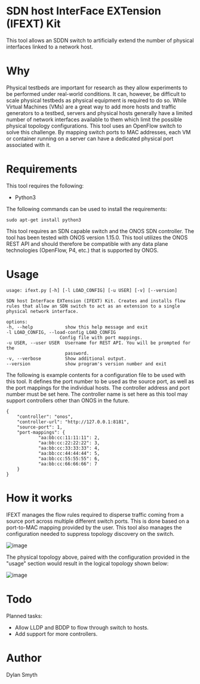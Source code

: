 # SDN host InterFace EXTension (IFEXT) Kit 

This tool allows an SDDN switch to artificially extend the number of physical interfaces linked to a network host.


# Why

Physical testbeds are important for research as they allow experiments to be performed under real-world conditions. It can, however, be difficult to scale physical testbeds as physical equipment is required to do so. While Virtual Machines (VMs) are a great way to add more hosts and traffic generators to a testbed, servers and physical hosts generally have a limited number of network interfaces available to them which limit the possible physical topology configurations. This tool uses an OpenFlow switch to solve this challenge. By mapping switch ports to MAC addresses, each VM or container running on a server can have a dedicated physical port associated with it.

# Requirements
This tool requires the following:

 - Python3
 
The following commands can be used to install the requirements:

	sudo apt-get install python3

This tool requires an SDN capable switch and the ONOS SDN controller. The tool has been tested with ONOS version 1.15.0. This tool utilizes the ONOS REST API and should therefore be compatible with any data plane technologies (OpenFlow, P4, etc.) that is supported by ONOS. 

# Usage

	usage: ifext.py [-h] [-l LOAD_CONFIG] [-u USER] [-v] [--version]

	SDN host InterFace EXTension (IFEXT) Kit. Creates and installs flow rules that allow an SDN switch to act as an extension to a single physical network interface.

	options:
    -h, --help            show this help message and exit
    -l LOAD_CONFIG, --load-config LOAD_CONFIG
                        Config file with port mappings.
    -u USER, --user USER  Username for REST API. You will be prompted for the
                          password.
    -v, --verbose         Show additional output.
    --version             show program's version number and exit


The following is example contents for a configuration file to be used with this tool. It defines the port number to be used as the source port, as well as the port mappings for the individual hosts. The controller address and port number must be set here. The controller name is set here as this tool may support controllers other than ONOS in the future. 

	{
        "controller": "onos",
        "controller-url": "http://127.0.0.1:8181",
        "source-port": 1,
        "port-mappings": {
                "aa:bb:cc:11:11:11": 2,
                "aa:bb:cc:22:22:22": 3,
                "aa:bb:cc:33:33:33": 4,
                "aa:bb:cc:44:44:44": 5,
                "aa:bb:cc:55:55:55": 6,
                "aa:bb:cc:66:66:66": 7
        }
	}

# How it works

IFEXT manages the flow rules required to disperse traffic coming from a source port across multiple different switch ports. This is done based on a port-to-MAC mapping provided by the user. This tool also manages the configuration needed to suppress topology discovery on the switch.

![image](https://smythtech.net/images/github/ifext_diagram.png)

The physical topology above, paired with the configuration provided in the "usage" section would result in the logical topology shown below:

![image](https://smythtech.net/images/github/ifext_diagram_onos_topo.png)

# Todo

Planned tasks:
 - Allow LLDP and BDDP to flow through switch to hosts.
 - Add support for more controllers.

# Author
Dylan Smyth
